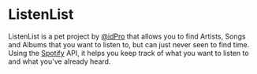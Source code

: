 # ListenList

ListenList is a pet project by [@idPro](http://twitter.com/idpro) that allows you to find Artists, Songs and Albums that you want to listen to, but can just never seen to find time. Using the [Spotify](https://www.spotify.com) API, it helps you keep track of what you want to listen to and what you've already heard.